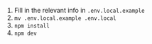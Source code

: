 1. Fill in the relevant info in `.env.local.example`
2. `mv .env.local.example .env.local`
3. `npm install`
4. `npm dev`